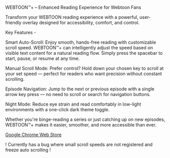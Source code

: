 WEBTOON™+ – Enhanced Reading Experience for Webtoon Fans

Transform your WEBTOON reading experience with a powerful, user-friendly overlay designed for accessibility, comfort, and control.

Key Features -

Smart Auto-Scroll:
Enjoy smooth, hands-free reading with customizable scroll speed. WEBTOON™+ can intelligently adjust the speed based on visible text content for a natural reading flow. Simply press the spacebar to start, pause, or resume at any time.

Manual Scroll Mode:
Prefer control? Hold down your chosen key to scroll at your set speed — perfect for readers who want precision without constant scrolling.

Episode Navigation:
Jump to the next or previous episode with a single arrow key press — no need to scroll or search for navigation buttons.

Night Mode:
Reduce eye strain and read comfortably in low-light environments with a one-click dark theme toggle.

Whether you're binge-reading a series or just catching up on new episodes, WEBTOON™+ makes it easier, smoother, and more accessible than ever.

[Google Chrome Web Store](https://chromewebstore.google.com/detail/webtoon+/oeeomadncihcmddnbphkgleeemimjabi?authuser=0&hl=en)

! Currently has a bug where small scroll speeds are not registered and freeze auto scrolling !
